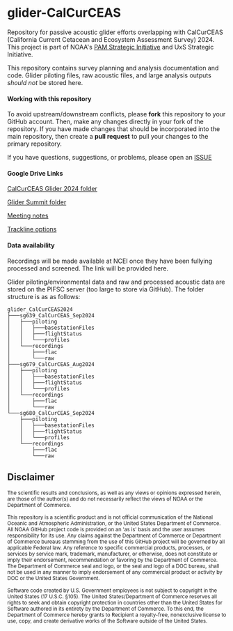 # glider-CalCurCEAS

Repository for passive acoustic glider efforts overlapping with CalCurCEAS (California Current Cetacean and Ecosystem Assessment Survey) 2024. This project is part of NOAA's [PAM Strategic Initiative](https://nmfs-ost.github.io/PAM_National_NMFS_Network/content/SI_Coordination.html) and UxS Strategic Initiative. 

This repository contains survey planning and analysis documentation and code. 
Glider piloting files, raw acoustic files, and large analysis outputs *should not* be stored here. 

#### Working with this repository
To avoid upstream/downstream conflicts, please **fork** this repository to your GitHub account. Then, make any changes directly in your fork of the repository. If you have made changes that should be incorporated into the main repository, then create a **pull request** to pull your changes to the primary repository. 

If you have questions, suggestions, or problems, please open an [ISSUE](https://github.com/sfregosi-noaa/glider-CalCurCEAS/issues)

#### Google Drive Links
[CalCurCEAS Glider 2024 folder](https://drive.google.com/drive/u/0/folders/1h6PC8eH8BzDcbnq1kNLVLJI7YYhtB4r8)

[Glider Summit folder](https://drive.google.com/drive/u/0/folders/1_1w17zMtWYugvaZtuxSfmWLgKcBNYzDD)

[Meeting notes](https://docs.google.com/document/d/1nYkHaxqJKG1i3mgdO6H7gXtYwynZ-1RUO_NX5IPk3mE/edit#heading=h.398ih9qo4jqm)

[Trackline options](https://docs.google.com/document/d/1NwKQ2VxagRuMKWgMJnZO26QlkgC2rQFMd823x6BZVJk/edit)

#### Data availability

Recordings will be made available at NCEI once they have been fullying processed and screened. The link will be provided here. 

Glider piloting/environmental data and raw and processed acoustic data are stored on the PIFSC server (too large to store via GitHub). The folder structure is as as follows:

```
glider_CalCurCEAS2024
├───sg639_CalCurCEAS_Sep2024
│   ├───piloting
│   │   ├───basestationFiles
│   │   ├───flightStatus
│   │   └───profiles
│   └───recordings
│       ├───flac
│       └───raw
├───sg679_CalCurCEAS_Aug2024
│   ├───piloting
│   │   ├───basestationFiles
│   │   ├───flightStatus
│   │   └───profiles
│   └───recordings
│       ├───flac
│       └───raw
└───sg680_CalCurCEAS_Sep2024
    ├───piloting
    │   ├───basestationFiles
    │   ├───flightStatus
    │   └───profiles
    └───recordings
        ├───flac
        └───raw
```


## Disclaimer

<sub>The scientific results and conclusions, as well as any views or opinions expressed herein, are those of the author(s) and do not necessarily reflect the views of NOAA or the Department of Commerce.</sub>

<sub>This repository is a scientific product and is not official communication of the National Oceanic and Atmospheric Administration, or the United States Department of Commerce. All NOAA GitHub project code is provided on an 'as is' basis and the user assumes responsibility for its use. Any claims against the Department of Commerce or Department of Commerce bureaus stemming from the use of this GitHub project will be governed by all applicable Federal law. Any reference to specific commercial products, processes, or services by service mark, trademark, manufacturer, or otherwise, does not constitute or imply their endorsement, recommendation or favoring by the Department of Commerce. The Department of Commerce seal and logo, or the seal and logo of a DOC bureau, shall not be used in any manner to imply endorsement of any commercial product or activity by DOC or the United States Government.</sub>

<sub>Software code created by U.S. Government employees is not subject to copyright in the United States (17 U.S.C. §105). The United States/Department of Commerce reserves all rights to seek and obtain copyright protection in countries other than the United States for Software authored in its entirety by the Department of Commerce. To this end, the Department of Commerce hereby grants to Recipient a royalty-free, nonexclusive license to use, copy, and create derivative works of the Software outside of the United States.</sub>
